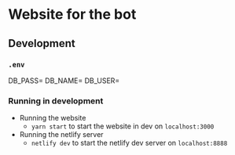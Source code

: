 # Website for the bot

## Development

### `.env`

DB_PASS=<db pass goes here>
DB_NAME=<db name goes here>
DB_USER=<db user goes here>

### Running in development

* Running the website
  * `yarn start` to start the website in dev on `localhost:3000`
* Running the netlify server
  * `netlify dev` to start the netlify dev server on `localhost:8888`

